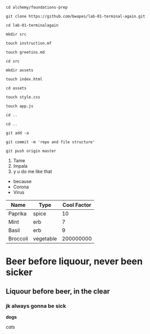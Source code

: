 ```
cd alchemy/foundations-prep

git clone https://github.com/bwapes/lab-01-terminal-again.git

cd lab-01-terminalagain

mkdir src

touch instruction.mf

touch greetins.md

cd src

mkdir assets

touch index.html

cd assets

touch style.css

touch app.js

cd .. 

cd ..

git add -a

git commit -m 'repo and file structure'

git push origin master

```

1. Tame 
1. Impala
1. y u do me like that


* because
* Corona
* Virus

Name|Type|Cool Factor
---|---|---
Paprika | spice | 10
Mint | erb | 7
Basil | erb | 9
Broccoli | vegetable | 200000000

# Beer before liquour, never been sicker

## Liquour before beer, in the clear

### jk always gonna be sick

**dogs**

*cats*